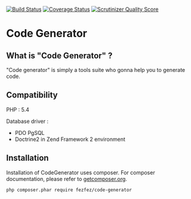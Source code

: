 [![Build Status](https://travis-ci.org/fezfez/codeGenerator.png?branch=master)](https://travis-ci.org/fezfez/codeGenerator)
[![Coverage Status](https://coveralls.io/repos/fezfez/codeGenerator/badge.png?branch=master)](https://coveralls.io/r/fezfez/codeGenerator?branch=master)
[![Scrutinizer Quality Score](https://scrutinizer-ci.com/g/fezfez/codeGenerator/badges/quality-score.png?s=fc3829220661fc6edf510608d909cf7b4776713c)](https://scrutinizer-ci.com/g/fezfez/codeGenerator/)

Code Generator
=============

What is "Code Generator" ?
------------------------

"Code generator" is simply a tools suite who gonna help you to generate code.


Compatibility
------------
PHP : 5.4

Database driver : 

 - PDO PgSQL
 - Doctrine2 in Zend Framework 2 environment

Installation
------------
Installation of CodeGenerator uses composer. For composer documentation, please refer to [getcomposer.org](http://getcomposer.org/).

```sh
php composer.phar require fezfez/code-generator
```